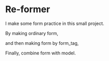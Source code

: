 # Re-former

I make some form practice in this small project.

By making ordinary form, 

and then making form by form_tag,

Finally, combine form with model.
